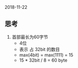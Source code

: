 2018-11-22

## 思考

1. 首部最长为60字节
    - 4位
    - 表示 占 32bit 的数目
    - max(4bit) = max(1111) = 15
    - 15 * 32bit / 8 = 60 byte